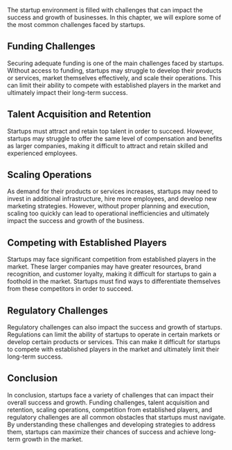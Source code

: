 
The startup environment is filled with challenges that can impact the success and growth of businesses. In this chapter, we will explore some of the most common challenges faced by startups.

Funding Challenges
------------------

Securing adequate funding is one of the main challenges faced by startups. Without access to funding, startups may struggle to develop their products or services, market themselves effectively, and scale their operations. This can limit their ability to compete with established players in the market and ultimately impact their long-term success.

Talent Acquisition and Retention
--------------------------------

Startups must attract and retain top talent in order to succeed. However, startups may struggle to offer the same level of compensation and benefits as larger companies, making it difficult to attract and retain skilled and experienced employees.

Scaling Operations
------------------

As demand for their products or services increases, startups may need to invest in additional infrastructure, hire more employees, and develop new marketing strategies. However, without proper planning and execution, scaling too quickly can lead to operational inefficiencies and ultimately impact the success and growth of the business.

Competing with Established Players
----------------------------------

Startups may face significant competition from established players in the market. These larger companies may have greater resources, brand recognition, and customer loyalty, making it difficult for startups to gain a foothold in the market. Startups must find ways to differentiate themselves from these competitors in order to succeed.

Regulatory Challenges
---------------------

Regulatory challenges can also impact the success and growth of startups. Regulations can limit the ability of startups to operate in certain markets or develop certain products or services. This can make it difficult for startups to compete with established players in the market and ultimately limit their long-term success.

Conclusion
----------

In conclusion, startups face a variety of challenges that can impact their overall success and growth. Funding challenges, talent acquisition and retention, scaling operations, competition from established players, and regulatory challenges are all common obstacles that startups must navigate. By understanding these challenges and developing strategies to address them, startups can maximize their chances of success and achieve long-term growth in the market.

